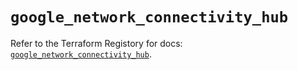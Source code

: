 # `google_network_connectivity_hub`

Refer to the Terraform Registory for docs: [`google_network_connectivity_hub`](https://www.terraform.io/docs/providers/google/r/network_connectivity_hub).
